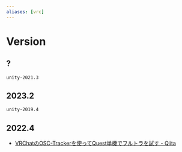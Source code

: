 ```yaml
---
aliases: [vrc]
---
```


# Version
## ?
`unity-2021.3`

## 2023.2
`unity-2019.4`

## 2022.4
- [VRChatのOSC-Trackerを使ってQuest単機でフルトラを試す - Qiita](https://qiita.com/taka7n/items/bbff147e253e64813cfb)

